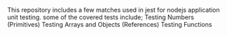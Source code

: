 This repository includes a few matches used in jest for nodejs application unit testing.
some of the covered tests include;
Testing Numbers (Primitives)
Testing Arrays and Objects (References)
Testing Functions